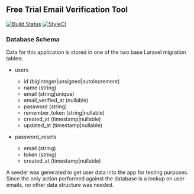 ## Free Trial Email Verification Tool

[![Build Status](https://travis-ci.org/austintoddj/free-trial.svg?branch=master)](https://travis-ci.org/austintoddj/free-trial)
[![StyleCI](https://github.styleci.io/repos/184818874/shield?branch=master&style=flat)](https://github.styleci.io/repos/184818874)

### Database Schema

Data for this application is stored in one of the two base Laravel migration tables:
- users
    - id (bigInteger|unsigned|autoIncrement)
    - name (string)
    - email (string|unique)
    - email_verified_at (nullable)
    - password (string)
    - remember_token (string|nullable)
    - created_at (timestamp|nullable)
    - updated_at (timestamp|nullable)
    

- password_resets
    - email (string)
    - token (string)
    - created_at (timestamp|nullable)

A seeder was generated to get user data into the app for testing purposes. Since the only action performed against the database is a lookup on user emails, no other data structure was needed.
